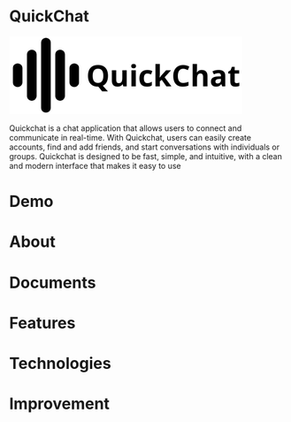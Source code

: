 # QuickChat

![Logo](./frontend/src/assets/brand-logo.png)

Quickchat is a chat application that allows users to connect and communicate in real-time. With Quickchat, users can easily create accounts, find and add friends, and start conversations with individuals or groups. Quickchat is designed to be fast, simple, and intuitive, with a clean and modern interface that makes it easy to use

# Demo

# About

# Documents

# Features

# Technologies

# Improvement
